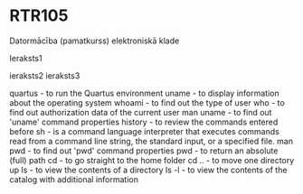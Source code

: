 # RTR105
Datormācība (pamatkurss) elektroniskā klade

Ieraksts1

ieraksts2
ieraksts3

quartus   - to run the Quartus environment
uname     - to display information about the operating system
whoami    - to find out the type of user
who       - to find out authorization data of the current user
man uname - to find out 'uname' command properties
history   - to review the commands entered before
sh        - is a command language interpreter that executes commands read from a command line string, the standard input, or a specified file.
man pwd   - to find out 'pwd' command properties
pwd       - to return an absolute (full) path
cd        - to go straight to the home folder
cd ..     - to move one directory up
ls        - to view the contents of a directory
ls -l     - to view the contents of the catalog with additional information

